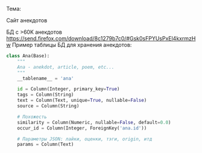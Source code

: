 

Тема:

Сайт анекдотов

БД с >60K анекдотов https://send.firefox.com/download/8c1279b7c0/#Gsk0sFPYUsPxEl4kxrmzHw
Пример таблицы БД для хранения анекдотов:

```python
class Ana(Base):
    """
    Ana - anekdot, article, poem, etc...
    """
    __tablename__ = 'ana'

    id = Column(Integer, primary_key=True)
    tags = Column(String)
    text = Column(Text, unique=True, nullable=False)
    source = Column(String)

    # Похожесть
    similarity = Column(Numeric, nullable=False, default=0.0)
    occur_id = Column(Integer, ForeignKey('ana.id'))

    # Параметры JSON: лайки, оценки, тэги, origin, итд
    params = Column(Text)
```
